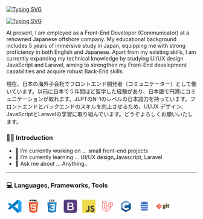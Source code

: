 [![Typing SVG](https://readme-typing-svg.demolab.com?font=Noto+Sans+JP&weight=900&size=32&duration=2000&pause=1000&color=58A6FF&center=true&multiline=true&repeat=false&width=1140&height=100&lines=Hello%2C+I'm+Than+Htike+%F0%9F%91%8B;%E5%88%9D%E3%82%81%E3%81%BE%E3%81%97%E3%81%A6%E3%80%81%E3%83%86%E3%83%B3%E3%82%BF%E3%82%A4%E3%81%A8%E7%94%B3%E3%81%97%E3%81%BE%E3%81%99%E3%80%82%F0%9F%91%A8%E2%80%8D%F0%9F%92%BB)](https://git.io/typing-svg)

[![Typing SVG](https://readme-typing-svg.demolab.com?font=Noto+Sans+JP&weight=500&size=24&duration=4000&pause=1000&color=58A6FF&center=true&width=1140&height=40&lines=I+am+a+Communicator+(Front-end+Developer);%E3%82%B3%E3%83%9F%E3%83%A5%E3%83%8B%E3%82%B1%E3%83%BC%E3%82%BF%E3%83%BC%EF%BC%88%E3%83%95%E3%83%AD%E3%83%B3%E3%83%88%E3%82%A8%E3%83%B3%E3%83%89%E9%96%8B%E7%99%BA%E8%80%85%EF%BC%89%E3%81%A7%E3%81%99;I+am+currently+learning+Javascript+and+Laravel;%E7%8F%BE%E5%9C%A8JavaScript%E3%81%A8%E3%83%A9%E3%83%A9%E3%83%99%E3%83%AB%E3%82%92%E5%8B%89%E5%BC%B7%E4%B8%AD;I+can+communicate+with+both+English+and+Japanese;%E6%97%A5%E6%9C%AC%E8%AA%9E%E3%81%A8%E8%8B%B1%E8%AA%9E%E3%81%AE%E4%B8%A1%E6%96%B9%E3%81%AB%E3%81%8A%E3%81%84%E3%81%A6%E3%82%B3%E3%83%9F%E3%83%A5%E3%83%8B%E3%82%B1%E3%83%BC%E3%82%B7%E3%83%A7%E3%83%B3%E3%81%8C%E5%8F%96%E3%82%8C%E3%81%BE%E3%81%99)](https://git.io/typing-svg)

At present, I am employed as a Front-End Developer (Communicator) at a renowned Japanese offshore company. My educational background includes 5 years of immersive study in Japan, equipping me with strong proficiency in both English and Japanese. Apart from my existing skills, I am currently expanding my technical knowledge by studying UI/UX design JavaScript and Laravel, aiming to strengthen my Front-End development capabilities and acquire robust Back-End skills.

現在、日本の海外子会社でフロントエンド開発者（コミュニケーター）として働いています。以前に日本で５年間ほど留学した経験があり、日本語で円滑にコミュニケーションが取れます。JLPTのN-1のレベルの日本語力を持っています。フロントエンドとバックエンドのスキルを向上させるため、UI/UX デザイン、JavaScriptとLaravelの学習に取り組んでいます。どうぞよろしくお願いいたします。

### 🙋‍♂ Introduction

- 🔭 I’m currently working on ... small front-end projects
- 🌱 I’m currently learning ... UI/UX design,Javascript, Laravel
- 💬 Ask me about ... Anything..
<!--- 💼 I'm open to freelancing projects.
 - 📫 How to reach me: ... 
- 🤔 I’m looking for help with ...
- 😄 Pronouns: ...
- ⚡ Fun fact: ... -->

---

### 💻 Languages, Frameworks, Tools

<p float="left">
<img style="padding:5px;" align="center" alt="VS Code" width="35px" src="https://raw.githubusercontent.com/github/explore/80688e429a7d4ef2fca1e82350fe8e3517d3494d/topics/visual-studio-code/visual-studio-code.png">
<img style="padding:5px;" align="center" alt="HTML" width="35px" src="https://raw.githubusercontent.com/github/explore/80688e429a7d4ef2fca1e82350fe8e3517d3494d/topics/html/html.png">
<img style="padding:5px;" align="center" alt="CSS" width="35px" src="https://raw.githubusercontent.com/github/explore/80688e429a7d4ef2fca1e82350fe8e3517d3494d/topics/css/css.png">
<img style="padding:5px;" align="center" alt="BootStrap" width="35px" src="https://raw.githubusercontent.com/github/explore/80688e429a7d4ef2fca1e82350fe8e3517d3494d/topics/bootstrap/bootstrap.png">
<img style="padding:5px;" align="center" alt="JavaScript" width="35px" src="https://raw.githubusercontent.com/github/explore/80688e429a7d4ef2fca1e82350fe8e3517d3494d/topics/javascript/javascript.png">
<img style="padding:5px;" align="center" alt="Laravel" width="35px" src="https://raw.githubusercontent.com/github/explore/56a826d05cf762b2b50ecbe7d492a839b04f3fbf/topics/laravel/laravel.png"> 
<img style="padding:5px;" align="center" alt="C" width="35px" src="https://raw.githubusercontent.com/github/explore/80688e429a7d4ef2fca1e82350fe8e3517d3494d/topics/c/c.png">
<img style="padding:5px;" align="center" alt="SQL" width="35px" src="https://raw.githubusercontent.com/github/explore/80688e429a7d4ef2fca1e82350fe8e3517d3494d/topics/sql/sql.png">
<img style="padding:5px;" align="center" alt="Git" width="35px" src="https://raw.githubusercontent.com/github/explore/80688e429a7d4ef2fca1e82350fe8e3517d3494d/topics/git/git.png">
</p>
